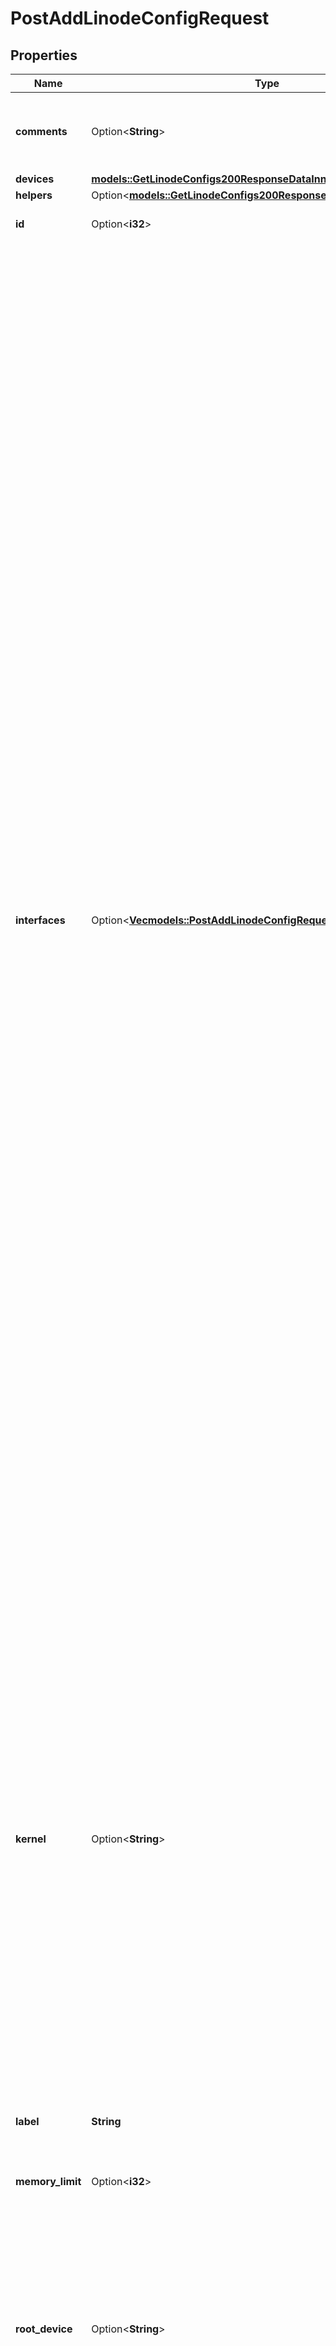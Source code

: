 # PostAddLinodeConfigRequest

## Properties

Name | Type | Description | Notes
------------ | ------------- | ------------- | -------------
**comments** | Option<**String**> | Optional field for arbitrary user comments on this configuration. | [optional]
**devices** | [**models::GetLinodeConfigs200ResponseDataInnerDevices**](get_linode_configs_200_response_data_inner_devices.md) |  | 
**helpers** | Option<[**models::GetLinodeConfigs200ResponseDataInnerHelpers**](get_linode_configs_200_response_data_inner_helpers.md)> |  | [optional]
**id** | Option<**i32**> | __Read-only__ The ID of this Config. | [optional][readonly]
**interfaces** | Option<[**Vec<models::PostAddLinodeConfigRequestAllOfInterfacesInner>**](post_add_linode_config_request_allOf_interfaces_inner.md)> | An array of Network Interfaces to add to this Linode's Configuration Profile. At least one and up to three Interface objects can exist in this array. The position in the array determines which of the Linode's network Interfaces is configured:  - First [0]:  eth0 - Second [1]: eth1 - Third [2]:  eth2  When updating a Linode's Interfaces, _each Interface must be redefined_. An empty `interfaces` array results in a default `public` type Interface configuration only.  If no public Interface is configured, public IP addresses are still assigned to the Linode but will not be usable without manual configuration.  __Note__. Changes to Linode Interface configurations can be enabled by rebooting the Linode.  `vpc` details  See the [VPC documentation](https://www.linode.com/docs/products/networking/vpc/#technical-specifications) guide for its specifications and limitations.  `vlan` details  - Only Next Generation Network (NGN) data centers support VLANs. Run the [List regions](https://techdocs.akamai.com/linode-api/reference/get-regions) operation to view the capabilities of data center regions. If a VLAN is attached to your Linode and you attempt to migrate or clone it to a non-NGN data center, the migration or cloning will not initiate. If a Linode cannot be migrated or cloned because of an incompatibility, you will be prompted to select a different data center or contact support. - See the [VLANs Overview](https://www.linode.com/docs/products/networking/vlans/#technical-specifications) guide to view additional specifications and limitations. | [optional]
**kernel** | Option<**String**> | The ID of the kernel used to boot a Linode. Run the [List kernels](https://techdocs.akamai.com/linode-api/reference/get-kernels) operation to see all available kernels. Here are some commonly used kernels:  - `linode/latest-64bit`. This is the default, our latest kernel at the time of an instance boot or reboot.  - `linode/grub2`. The upstream distribution-supplied kernel that's installed on the primary disk, or a custom kernel if installed.  - `linode/direct-disk`. The master boot record (MBR) of the primary disk or root device. Use this in place of a Linux kernel. | [optional][default to linode/latest-64bit]
**label** | **String** | __Filterable__ The name of the configuration for display in Akamai Cloud Manager. | 
**memory_limit** | Option<**i32**> | Defaults to the total RAM of the Linode. | [optional]
**root_device** | Option<**String**> | The root device to boot.  > 📘  - If you leave this empty or set an invalid value, the root device defaults to `/dev/sda`.  - If you specify a device at the root device location and it's not mounted, the Linode won't boot until a device is mounted. | [optional]
**run_level** | Option<**String**> | Defines the state of your Linode after booting. Defaults to `default`. | [optional]
**virt_mode** | Option<**String**> | Controls the virtualization mode. Defaults to `paravirt`.  - `paravirt` is suitable for most cases. Linodes running in `paravirt` mode share some qualities with the host, ultimately making it run faster since there is less transition between it and the host.  - `fullvirt` affords more customization, but is slower because 100% of the VM is virtualized. | [optional]

[[Back to Model list]](../README.md#documentation-for-models) [[Back to API list]](../README.md#documentation-for-api-endpoints) [[Back to README]](../README.md)


